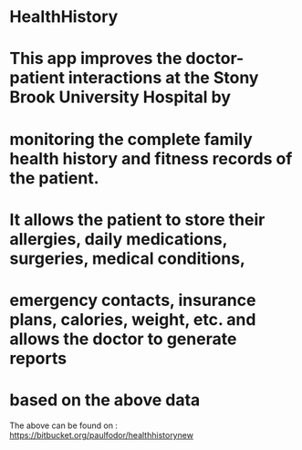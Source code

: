 # HealthHistory

# This app improves the doctor-patient interactions at the Stony Brook University Hospital by
# monitoring the complete family health history and fitness records of the patient.
# It allows the patient to store their allergies, daily medications, surgeries, medical conditions, 
# emergency contacts, insurance plans, calories, weight, etc. and allows the doctor to generate reports
# based on the above data

The above can be found on : https://bitbucket.org/paulfodor/healthhistorynew
